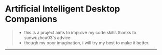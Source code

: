 # Artificial Intelligent Desktop Companions

 > - this is a project aims to improve my code skills thanks to sunwuzhou03's advice.
 > - though my poor imagination, i will try my best to make it better.
 - - -

